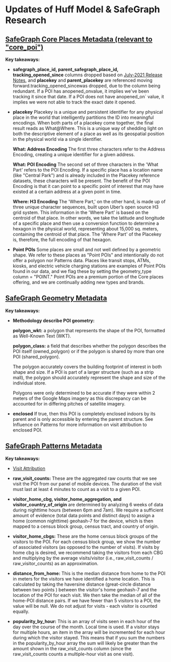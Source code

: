 # Updates of Huff Model & SafeGraph Research


## [SafeGraph Core Places Metadata (relevant to "core_poi")](https://docs.safegraph.com/docs/core-places)

**Key takeaways:**

* **safegraph_place_id, parent_safegraph_place_id, tracking_opened_since** columns dropped based on [July-2021 Release Notes](https://docs.safegraph.com/changelog/july-2021-release-notes), and **placekey** and **parent_placekey** are referenced moving forward.tracking_opened_sincewas dropped, due to the column being redundant. If a POI has anopened_onvalue, it implies we've been tracking it since that date. If a POI does not have anopened_on` value, it implies we were not able to track the exact date it opened.

* **placekey**
Placekey is a unique and persistent identifier for any physical place in the world that intelligently partitions the ID into meaningful encodings. When both parts of a placekey come together, the final result reads as What@Where. This is a unique way of shedding light on both the descriptive element of a place as well as its geospatial position in the physical world via a single identifier.

  **What: Address Encoding**
The first three characters refer to the Address Encoding, creating a unique identifier for a given address. 

  **What: POI Encoding**
The second set of three characters in the 'What Part' refers to the POI Encoding. If a specific place has a location name (like "Central Park") and is already included in the Placekey reference datasets, these characters will be present. The benefit of the POI Encoding is that it can point to a specific point of interest that may have existed at a certain address at a given point in time.

  **Where: H3 Encoding**
The 'Where Part,' on the other hand, is made up of three unique character sequences, built upon Uber’s open source H3 grid system. This information in the 'Where Part' is based on the centroid of that place. In other words, we take the latitude and longitude of a specific place and then use a conversion function to determine a hexagon in the physical world, representing about 15,000 sq. meters, containing the centroid of that place. The 'Where Part' of the Placekey is, therefore, the full encoding of that hexagon.

* **Point POIs**
Some places are small and not well defined by a geometric shape. We refer to these places as "Point POIs" and intentionally do not offer a polygon nor Patterns data. Places like transit stops, ATMs, kiosks, and electric vehicle charging stations are examples of Point POIs found in our data, and we flag these by setting the geometry_type column = "POINT." Point POIs are a premium portion of the Core places offering, and we are continually adding new types and brands.

## [SafeGraph Geometry Metadata](https://docs.safegraph.com/docs/geometry-data)
**Key takeaways:**
* **Methodology describe POI geometry:**

  **polygon_wkt:** a polygon that represents the shape of the POI, formatted as Well-Known Text (WKT).

  **polygon_class:** a field that describes whether the polygon describes the POI itself (owned_polygon) or if the polygon is shared by more than one POI (shared_polygon).

  The polygon accurately covers the building footprint of interest in both shape and size.
  If a POI is part of a larger structure (such as a strip mall), the polygon should accurately represent the shape and size of the individual store.

  Polygons were only determined to be accurate if they were within 2 meters of the Google Maps imagery as this discrepancy can be accounted for in differing pitches of satellite imagery.

* **enclosed** If true, then this POI is completely enclosed indoors by its parent and is only accessible by entering the parent structure. See Influence on Patterns for more information on visit attribution to enclosed POI.

## [SafeGraph Patterns Metadata](https://docs.safegraph.com/docs/monthly-patterns)
**Key takeaways:**

* [Visit Attribution](https://www.safegraph.com/guides/visit-attribution)

* **raw_visit_counts:**
These are the aggregated raw counts that we see visit the POI from our panel of mobile devices. The duration of the visit must last at least 4 minutes to count as a visit to a given POI.

* **visitor_home_cbg, visitor_home_aggregation, and visitor_country_of_origin** are determined by analyzing 6 weeks of data during nighttime hours (between 6pm and 7am). We require a sufficient amount of evidence (total data points and distinct days) to assign a home (common nighttime) geohash-7 for the device, which is then mapped to a census block group, census tract, and country of origin.

* **visitor_home_cbgs:**
These are the home census block groups of the visitors to the POI.
For each census block group, we show the number of associated visitors (as opposed to the number of visits). If visits by home cbg is desired, we recommend taking the visitors from each CBG and multiplying by the average visits/visitor (i.e., raw_visit_counts / raw_visitor_counts) as an approximation.

* **distance_from_home:**
This is the median distance from home to the POI in meters for the visitors we have identified a home location.
This is calculated by taking the haversine distance (great-circle distance between two points ) between the visitor's home geohash-7 and the location of the POI for each visit. We then take the median of all of the home-POI distance pairs.
If we have fewer than 5 visitors to a POI, the value will be null.
We do not adjust for visits - each visitor is counted equally.

* **popularity_by_hour:**
This is an array of visits seen in each hour of the day over the course of the month.
Local time is used.
If a visitor stays for multiple hours, an item in the array will be incremented for each hour during which the visitor stayed. This means that if you sum the numbers in the popularity_by_hour array the sum will likely be greater than the amount shown in the raw_visit_counts column (since the raw_visit_counts counts a multiple-hour visit as one visit).